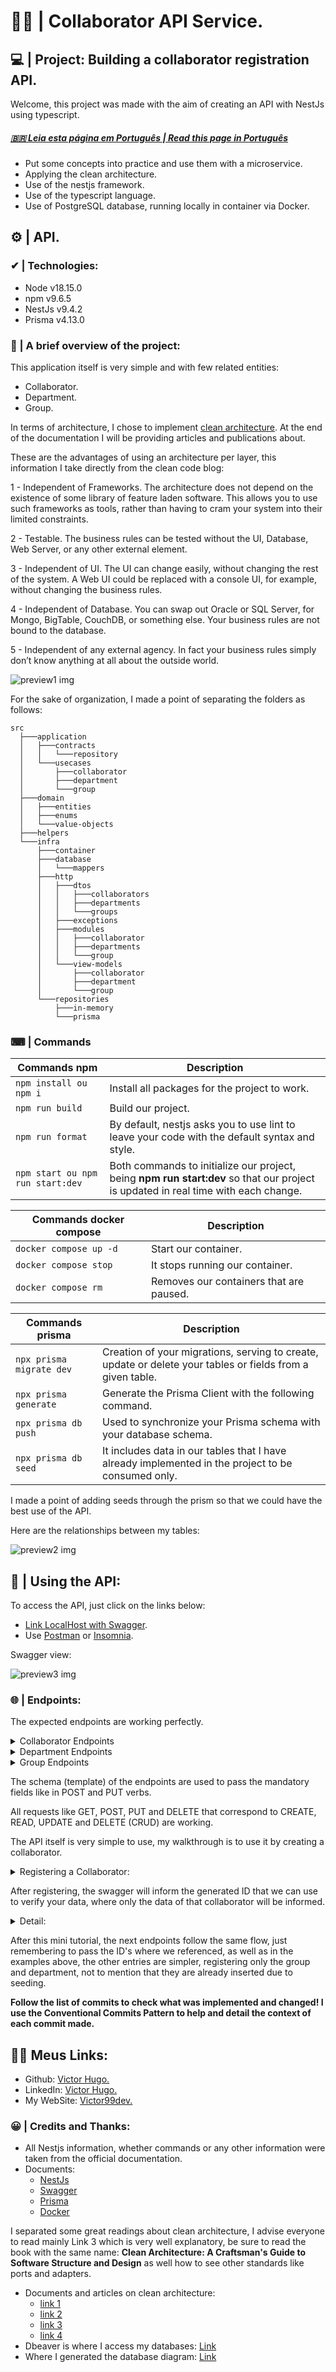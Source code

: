 # 👩🧑 | Collaborator API Service.

## 💻 | Project: Building a collaborator registration API.

Welcome, this project was made with the aim of creating an API with NestJs using typescript.
##### [ 🇧🇷 Leia esta página em Português | Read this page in Português](./docs/README-pt.md)

- Put some concepts into practice and use them with a microservice.
- Applying the clean architecture.
- Use of the nestjs framework.
- Use of the typescript language.
- Use of PostgreSQL database, running locally in container via Docker.

## ⚙ | API.

### ✔ | Technologies:
- Node v18.15.0
- npm v9.6.5
- NestJs v9.4.2
- Prisma v4.13.0

### 📁 | A brief overview of the project:
This application itself is very simple and with few related entities:
- Collaborator.
- Department.
- Group.

In terms of architecture, I chose to implement [clean architecture](https://blog.cleancoder.com/uncle-bob/2012/08/13/the-clean-architecture.html). At the end of the documentation I will be providing articles and publications about.

These are the advantages of using an architecture per layer, this information I take directly from the clean code blog:

1 - Independent of Frameworks. The architecture does not depend on the existence of some library of feature laden software. This allows you to use such frameworks as tools, rather than having to cram your system into their limited constraints.

2 - Testable. The business rules can be tested without the UI, Database, Web Server, or any other external element.

3 - Independent of UI. The UI can change easily, without changing the rest of the system. A Web UI could be replaced with a console UI, for example, without changing the business rules.

4 - Independent of Database. You can swap out Oracle or SQL Server, for Mongo, BigTable, CouchDB, or something else. Your business rules are not bound to the database.

5 - Independent of any external agency. In fact your business rules simply don’t know anything at all about the outside world.

![preview1 img](/docs/img/CleanArchitecture.jpg)

For the sake of organization, I made a point of separating the folders as follows:
```
src
  ├───application
  │   ├───contracts
  │   │   └───repository
  │   └───usecases
  │       ├───collaborator
  │       ├───department
  │       └───group
  ├───domain
  │   ├───entities
  │   ├───enums
  │   └───value-objects
  ├───helpers
  └───infra
      ├───container
      ├───database
      │   └───mappers
      ├───http
      │   ├───dtos
      │   │   ├───collaborators
      │   │   ├───departments
      │   │   └───groups
      │   ├───exceptions
      │   ├───modules
      │   │   ├───collaborator
      │   │   ├───departments
      │   │   └───group
      │   └───view-models
      │       ├───collaborator
      │       ├───department
      │       └───group
      └───repositories
          ├───in-memory
          └───prisma
```

### ⌨ | Commands

| **Commands npm**                               |                                             **Description**|
|------------------------------------------------|------------------------------------------------------------|
|                          `npm install ou npm i`|               Install all packages for the project to work.|
|                                 `npm run build`|                                          Build our project.|
|                                `npm run format`|               By default, nestjs asks you to use lint to leave your code with the default syntax and style.|
|                `npm start ou npm run start:dev`| Both commands to initialize our project, being **npm run start:dev** so that our project is updated in real time with each change.|

| **Commands docker compose**                    |                                             **Description**|
|------------------------------------------------|------------------------------------------------------------|
|                          `docker compose up -d`|                                        Start our container.|
|                           `docker compose stop`|                             It stops running our container.|
|                             `docker compose rm`|                     Removes our containers that are paused.|

| **Commands prisma**                            |                                             **Description**|
|------------------------------------------------|------------------------------------------------------------|
|`npx prisma migrate dev`| Creation of your migrations, serving to create, update or delete your tables or fields from a given table.|
|                           `npx prisma generate`|                             Generate the Prisma Client with the following command.|
|            `npx prisma db push`|                                  Used to synchronize your Prisma schema with your database schema.|
|         `npx prisma db seed`|    It includes data in our tables that I have already implemented in the project to be consumed only.|

I made a point of adding seeds through the prism so that we could have the best use of the API.

Here are the relationships between my tables:

![preview2 img](/docs/img/collaboratordb-relations.png)

## 📝 | Using the API:

To access the API, just click on the links below:
- [Link LocalHost with Swagger](http://localhost:3000/swagger-ui).
- Use [Postman](https://www.postman.com/) or [Insomnia](https://insomnia.rest/).

Swagger view:

![preview3 img](/docs/img/swagger-ui.png)

### 🌐 | Endpoints:
The expected endpoints are working perfectly.

<details><summary>Collaborator Endpoints</summary>
<p>

| Verbs  | Endpoint                  | Parameter | Body             |
|--------|---------------------------|-----------|------------------|
| POST   | /collaborators            | N/A      | Schema collaborator |
| GET    | /collaborators/list       | N/A      | N/A              |
| GET    | /collaborators/{code}     | code       | N/A              |
| GET    | /collaborators/login/{login} | login  | N/A              |
| PUT    | /collaborators/{code}     | code       | Schema collaborator |
| DELETE | /collaborators/delete/{code}    | code  | N/A              |

</p>
</details>

<details><summary>Department Endpoints</summary>
<p>

| Verbs  | Endpoint                | Parameter | Body          |
|--------|-------------------------|-----------|---------------|
| POST   | /departments            | N/A       | Schema department   |
| GET    | /departments/list       | N/A       | N/A           |
| GET    | /departments/{code}     | code      | N/A           |
| PUT    | /departments/{code}     | code      | Schema department|
| DELETE | /departments/{code}     | code      | N/A           |

</p>
</details>

<details><summary>Group Endpoints</summary>
<p>

| Verbs  | Endpoint                | Parameter | Body          |
|--------|-------------------------|-----------|---------------|
| POST   | /groups                 | N/A       | Schema groups |
| GET    | /groups/list            | N/A       | N/A           |
| GET    | /groups/{code}          | code      | N/A           |
| PUT    | /groups/{code}          | code      | Schema groups |
| DELETE | /groups/{code}          | code      | N/A           |

</p>
</details>

The schema (template) of the endpoints are used to pass the mandatory fields like in POST and PUT verbs.

All requests like GET, POST, PUT and DELETE that correspond to CREATE, READ, UPDATE and DELETE (CRUD) are working.

The API itself is very simple to use, my walkthrough is to use it by creating a collaborator.

<details><summary>Registering a Collaborator:</summary>
<p>

```json
{
    "name": "victor99dev",
    "login": "dev.victor",
    "password": "12540",
    "age": "20",
    "contact": {
        "email": "v99dev@gmail.com",
        "telephone": "+00 00 00000-0000",
        "social_network": "@user"
    },
    "document": {
        "type": "cpf",
        "number": "000.000.000-00",
        "date_of_issue": "2023-05-11T00:53:24.957Z"
    },
    /* Here below we insert the id of our department and right after our group */ 
    "department_id": "5702eabe-8d57-4f7d-9454-c7fa8bac1fdf",
    "group_id": "992548cb-49ca-47ba-ae5b-676dae488b8d",
    "address": {
        "street_address": "street address",
        "number": "123",
        "city": "city",
        "state": "SP",
        "country": "BR"
    },
    "description": "description",
    "active": true,
    "created_at": "2023-05-11T00:53:24.957Z",
    "updated_at": "2023-05-11T00:53:24.957Z"
}
```
</p>
</details>

After registering, the swagger will inform the generated ID that we can use to verify your data, where only the data of that collaborator will be informed.

<details><summary>Detail:</summary>
<p>

```json
{
    "id": "8bb735e0-d51f-4c0a-bf5e-6d18016d88f1",
    "name": "victor99dev",
    "age": "20",
    "contact": {
        "email": "v99dev@gmail.com",
        "telephone": "+00 00 00000-0000",
        "social_network": "@user"
    },
    "document": {
        "documents_type": "cpf",
        "number": "000.000.000-00",
        "date_of_issue": "2023-05-11T00:53:24.957Z"
    },
    "department": {
        "id": "5702eabe-8d57-4f7d-9454-c7fa8bac1fdf",
        "name": "Administrative",
        "description": "Department For Administrative"
    },
    "group": {
        "id": "992548cb-49ca-47ba-ae5b-676dae488b8d",
        "name": "Human Resources",
        "description": "Group For Administrative"
    },
    "address": {
        "street_address": "street address",
        "number": "123",
        "city": "city",
        "state": "SP",
        "country": "BR"
    },
    "login": "dev.victor",
    "password": "12540",
    "description": "description",
    "active": true,
    "created_at": "2023-05-11T01:03:32.040Z",
    "updated_at": "2023-05-11T01:03:32.040Z"
}
```
</p>
</details>

After this mini tutorial, the next endpoints follow the same flow, just remembering to pass the ID's where we referenced, as well as in the examples above, the other entries are simpler, registering only the group and department, not to mention that they are already inserted due to seeding.

<b>Follow the list of commits to check what was implemented and changed! I use the Conventional Commits Pattern to help and detail the context of each commit made.</b>

## 👩‍💻 Meus Links:

- Github: [Victor Hugo.](https://github.com/torugo99)
- LinkedIn: [Victor Hugo.](https://www.linkedin.com/in/victor-hugo99/)
- My WebSite: [Victor99dev.](http://victor99dev.site/)

### 😀 | Credits and Thanks:
- All Nestjs information, whether commands or any other information were taken from the official documentation.
- Documents: 
    - [NestJs](https://docs.nestjs.com/)
    - [Swagger](https://docs.nestjs.com/openapi/introduction)
    - [Prisma](https://www.prisma.io/docs)
    - [Docker](https://docs.docker.com/)

I separated some great readings about clean architecture, I advise everyone to read mainly Link 3 which is very well explanatory, be sure to read the book with the same name: **Clean Architecture: A Craftsman's Guide to Software Structure and Design** as well how to see other standards like ports and adapters.
- Documents and articles on clean architecture:
    - [link 1](https://blog.cleancoder.com/uncle-bob/2012/08/13/the-clean-architecture.html)
    - [link 2](https://ballardchalmers.com/resources/clean-architecture-layers-what-they-are-and-the-benefits/)
    - [link 3](https://medium.com/luizalabs/descomplicando-a-clean-architecture-cf4dfc4a1ac6)
    - [link 4](https://www.zup.com.br/blog/clean-architecture-arquitetura-limpa)
- Dbeaver is where I access my databases: [Link](https://dbeaver.io/)
- Where I generated the database diagram: [Link](https://app.sqldbm.com/#)
